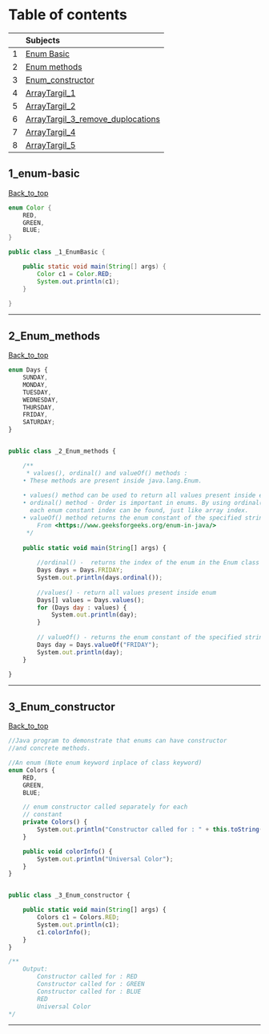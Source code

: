 # Table of contents


|     |  Subjects                     |
|:---:|:------------------------------| 
|  1  |[Enum Basic](#1_enum-basic)    | 
|  2  |[Enum methods](#2_Enum_methods)  |   
|  3  |[Enum_constructor](#3_Enum_constructor) |   
|  4  |[ArrayTargil_1](#4_ArrayTargil_1)   |   
|  5  |[ArrayTargil_2](#5_ArrayTargil_2) |
|  6  |[ArrayTargil_3_remove_duplocations](#6_ArrayTargil_3_remove_duplocations) |
|  7  |[ArrayTargil_4](#7_ArrayTargil_4) |
|  8  |[ArrayTargil_5](#8_ArrayTargil_5) |




## 1_enum-basic

[Back_to_top](#Table-of-contents)

```java
enum Color {
	RED,
	GREEN, 
	BLUE;
}

public class _1_EnumBasic {

	public static void main(String[] args) {
		Color c1 = Color.RED; 
		System.out.println(c1);
	}

}

```
----------------------------------------------------------------------------------------------------------

## 2_Enum_methods

[Back_to_top](#Table-of-contents)
```js
enum Days {
	SUNDAY, 
	MONDAY, 
	TUESDAY, 
	WEDNESDAY, 
	THURSDAY, 
	FRIDAY, 
	SATURDAY;
}


public class _2_Enum_methods {

	/**
	 * values(), ordinal() and valueOf() methods :
	• These methods are present inside java.lang.Enum.
	
	• values() method can be used to return all values present inside enum.
	• ordinal() method - Order is important in enums. By using ordinal() method, 
	  each enum constant index can be found, just like array index.
	• valueOf() method returns the enum constant of the specified string value, if exists.
		From <https://www.geeksforgeeks.org/enum-in-java/> 
	 */
	
	public static void main(String[] args) {
		
		//ordinal() -  returns the index of the enum in the Enum class
		Days days = Days.FRIDAY;
		System.out.println(days.ordinal());
		
		//values() - return all values present inside enum 
		Days[] values = Days.values();		
		for (Days day : values) {
			System.out.println(day);
		}
		
		// valueOf() - returns the enum constant of the specified string value, if exists
		Days day = Days.valueOf("FRIDAY");
		System.out.println(day);
	}

}
```
----------------------------------------------------------------------------------------------------------


## 3_Enum_constructor

[Back_to_top](#Table-of-contents)
```js
//Java program to demonstrate that enums can have constructor
//and concrete methods.

//An enum (Note enum keyword inplace of class keyword)
enum Colors {
	RED,
	GREEN,
	BLUE;

	// enum constructor called separately for each
	// constant
	private Colors() {
		System.out.println("Constructor called for : " + this.toString());
	}

	public void colorInfo() {
		System.out.println("Universal Color");
	}
}


public class _3_Enum_constructor {

	public static void main(String[] args) {
		Colors c1 = Colors.RED;
		System.out.println(c1);
		c1.colorInfo();
	}
}

/**
	Output: 
		Constructor called for : RED
		Constructor called for : GREEN
		Constructor called for : BLUE
		RED
		Universal Color
*/
```
----------------------------------------------------------------------------------------------------------
